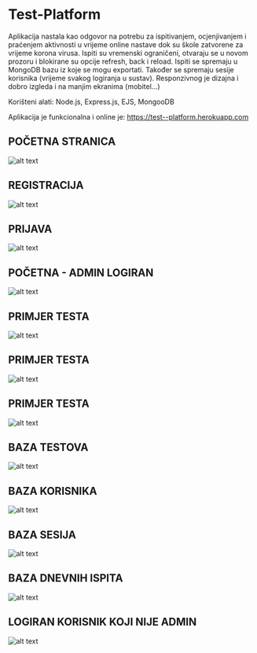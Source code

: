 # Test-Platform

Aplikacija nastala kao odgovor na potrebu za ispitivanjem, ocjenjivanjem i praćenjem aktivnosti u vrijeme online nastave dok su škole zatvorene za vrijeme korona virusa. Ispiti su vremenski ograničeni, otvaraju se u novom prozoru i blokirane su opcije refresh, back i reload. Ispiti se spremaju u MongoDB bazu iz koje se mogu exportati. Također se spremaju sesije korisnika (vrijeme svakog logiranja u sustav). 
Responzivnog je dizajna i dobro izgleda i na manjim ekranima (mobitel...)

Korišteni alati: Node.js, Express.js, EJS, MongooDB

Aplikacija je funkcionalna i online je: https://test--platform.herokuapp.com

## POČETNA STRANICA

![alt text](https://github.com/suncica-negra/Test-Platform/blob/master/public/test1.png)

## REGISTRACIJA

![alt text](https://github.com/suncica-negra/Test-Platform/blob/master/public/test2.png)

## PRIJAVA

![alt text](https://github.com/suncica-negra/Test-Platform/blob/master/public/test3.png)

## POČETNA - ADMIN LOGIRAN

![alt text](https://github.com/suncica-negra/Test-Platform/blob/master/public/test4.png)

## PRIMJER TESTA

![alt text](https://github.com/suncica-negra/Test-Platform/blob/master/public/test5.png)

## PRIMJER TESTA

![alt text](https://github.com/suncica-negra/Test-Platform/blob/master/public/test6.png)

## PRIMJER TESTA

![alt text](https://github.com/suncica-negra/Test-Platform/blob/master/public/test7.png)

## BAZA TESTOVA

![alt text](https://github.com/suncica-negra/Test-Platform/blob/master/public/test8.png)

## BAZA KORISNIKA

![alt text](https://github.com/suncica-negra/Test-Platform/blob/master/public/test9.png)

## BAZA SESIJA

![alt text](https://github.com/suncica-negra/Test-Platform/blob/master/public/test10.png)

## BAZA DNEVNIH ISPITA

![alt text](https://github.com/suncica-negra/Test-Platform/blob/master/public/test11.png)

## LOGIRAN KORISNIK KOJI NIJE ADMIN

![alt text](https://github.com/suncica-negra/Test-Platform/blob/master/public/test12.png)
